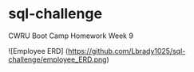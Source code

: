 # sql-challenge
CWRU Boot Camp Homework Week 9

![Employee ERD] (https://github.com/Lbrady1025/sql-challenge/employee_ERD.png)
